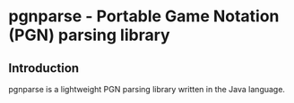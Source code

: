 pgnparse - Portable Game Notation (PGN) parsing library
=======================================================
Introduction
------------
pgnparse is a lightweight PGN parsing library written in the Java language.